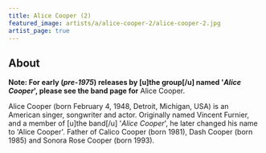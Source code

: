 ```yaml
---
title: Alice Cooper (2)
featured_image: artists/a/alice-cooper-2/alice-cooper-2.jpg
artist_page: true
---
```

## About

**Note: For early (_pre-1975_) releases by [u]the group[/u] named '_Alice Cooper_', please see the band page for** Alice Cooper.

Alice Cooper (born February 4, 1948, Detroit, Michigan, USA) is an American singer, songwriter and actor. Originally named Vincent Furnier, and a member of [u]the band[/u] '_Alice Cooper_', he later changed his name to 'Alice Cooper'. Father of Calico Cooper (born 1981), Dash Cooper (born 1985) and Sonora Rose Cooper (born 1993).


